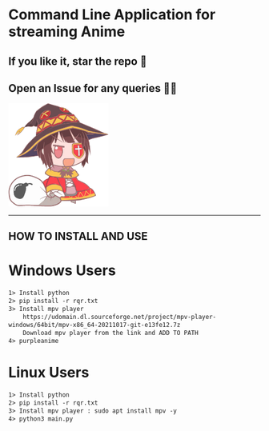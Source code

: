 # Command Line Application for streaming Anime

## If you like it, star the repo 🥺

## Open an Issue for any queries 🙋‍♂️

<img src = "./source/megumin.png" width=200px/>

<hr/>

## HOW TO INSTALL AND USE

# Windows Users

    1> Install python
    2> pip install -r rqr.txt
    3> Install mpv player
        https://udomain.dl.sourceforge.net/project/mpv-player-windows/64bit/mpv-x86_64-20211017-git-e13fe12.7z
        Download mpv player from the link and ADD TO PATH
    4> purpleanime

# Linux Users

    1> Install python
    2> pip install -r rqr.txt
    3> Install mpv player : sudo apt install mpv -y
    4> python3 main.py
